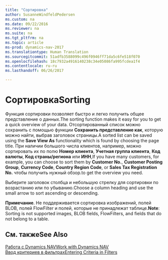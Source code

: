 ```yaml
---
title: "Сортировка"
author: SusanneWindfeldPedersen
ms.custom: na
ms.date: 09/22/2016
ms.reviewer: na
ms.suite: na
ms.tgt_pltfrm: na
ms.topic: article
ms-prod: dynamics-nav-2017
ms.translationtype: Human Translation
ms.sourcegitcommit: 51adfb3588099c496f0946ff71da5c6fe518f070
ms.openlocfilehash: 18c7932a4916140238c34e05086fa995fcdea1f4
ms.contentlocale: ru-ru
ms.lasthandoff: 06/26/2017

---
```

    
# <a name="sorting"></a><span data-ttu-id="026ed-102">Сортировка</span><span class="sxs-lookup"><span data-stu-id="026ed-102">Sorting</span></span>
<span data-ttu-id="026ed-103">Функция сортировки позволяет быстро и легко получить общее представление о данных.</span><span class="sxs-lookup"><span data-stu-id="026ed-103">The sorting function makes it easy for you to get a quick overview of your data.</span></span> <span data-ttu-id="026ed-104">Отсортированный список можно сохранить с помощью функции **Сохранить представление как**, которую можно найти, выбрав заголовок страницы.</span><span class="sxs-lookup"><span data-stu-id="026ed-104">A sorted list can be saved using the **Save View As** functionality which is found by choosing the page title.</span></span> <span data-ttu-id="026ed-105">При наличии большого числа клиентов, например, можно сортировать их по полю **Номер клиента**, **Учетная группа клиента**, **Код валюты**, **Код страны/региона** или **ИНН**,</span><span class="sxs-lookup"><span data-stu-id="026ed-105">If you have many customers, for example, you can choose to sort them by **Customer No.**, **Customer Posting Group**, **Currency Code**, **Country Region Code**, or **Sales Tax Registration No.**</span></span> <span data-ttu-id="026ed-106">чтобы получить нужный обзор.</span><span class="sxs-lookup"><span data-stu-id="026ed-106">to get the overview you need.</span></span>

<span data-ttu-id="026ed-107">Выберите заголовок столбца и небольшую стрелку для сортировки по возрастанию или по убыванию.</span><span class="sxs-lookup"><span data-stu-id="026ed-107">Choose a column heading and use the small arrow to sort ascending or descending.</span></span>  

<span data-ttu-id="026ed-108">**Примечание**. Не поддерживается сортировка изображений, полей BLOB, полей FlowFilter и полей, которые не принадлежат таблице.</span><span class="sxs-lookup"><span data-stu-id="026ed-108">**Note**: Sorting is not supported images, BLOB fields, FlowFilters, and fields that do not belong to a table.</span></span>

## <a name="see-also"></a><span data-ttu-id="026ed-109">См. также</span><span class="sxs-lookup"><span data-stu-id="026ed-109">See Also</span></span>
[<span data-ttu-id="026ed-110">Работа с Dynamics NAV</span><span class="sxs-lookup"><span data-stu-id="026ed-110">Work with Dynamics NAV</span></span>](ui-work-product.md)  
[<span data-ttu-id="026ed-111">Ввод критериев в фильтрах</span><span class="sxs-lookup"><span data-stu-id="026ed-111">Entering Criteria in Filters</span></span>](ui-enter-criteria-filters.md)


